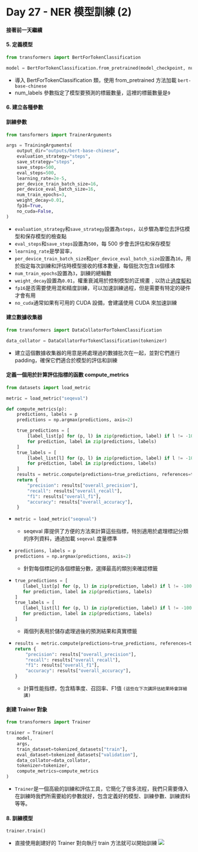 # Day 27 - NER 模型訓練 (2)

#### 接著前一天繼續

#### 5. 定義模型
```python
from transformers import BertForTokenClassification

model = BertForTokenClassification.from_pretrained(model_checkpoint, num_labels=len(label_list))
```
- 導入 BertForTokenClassification 類，使用 from_pretrained 方法加載 `bert-base-chinese`
- num_labels 參數指定了模型要預測的標籤數量，這裡的標籤數量是`9`

#### 6. 建立各種參數
#### 訓練參數
```python
from tansformers import TrainerArguments

args = TrainingArguments(
    output_dir="outputs/bert-base-chinese",
    evaluation_strategy="steps",
    save_strategy="steps",
    save_steps=500,
    eval_steps=500,
    learning_rate=2e-5,
    per_device_train_batch_size=16,
    per_device_eval_batch_size=16,
    num_train_epochs=3,
    weight_decay=0.01,
    fp16=True,
    no_cuda=False,
)
```
- `evaluation_strategy`和`save_strategy`設置為`steps`，以步驟為單位去評估模型和保存模型的檢查點
- `eval_steps`和`save_steps`設置為`500`，每 500 步會去評估和保存模型
- `learning_rate`是學習率，
- `per_device_train_batch_size`和`per_device_eval_batch_size`設置為`16`，用於指定每次訓練和評估時模型接收的樣本數量，每個批次包含`16`個樣本
- `num_train_epochs`設置為`3`，訓練的總輪數
- `weight_decay`設置為`0.01`，權重衰減用於控制模型的正規畫﹐以防止[過度擬和](https://www.wpgdadatong.com/blog/detail/41617)
- `fp16`是否需要使用混和精度訓練，可以加速訓練過程，但是需要有特定的硬件才會有用
- `no_cuda`通常如果有可用的 CUDA 設備，會建議使用 CUDA 來加速訓練

#### 建立數據收集器
```python
from transformers import DataCollatorForTokenClassification

data_collator = DataCollatorForTokenClassification(tokenizer)
```
- 建立這個數據收集器的用意是將處理過的數據批次在一起，並對它們進行 padding，確保它們適合於模型的評估和訓練

#### 定義一個用於計算評估指標的函數 compute_metrics
```python
from datasets import load_metric

metric = load_metric("seqeval")

def compute_metrics(p):
    predictions, labels = p
    predictions = np.argmax(predictions, axis=2)

    true_predictions = [
        [label_list[p] for (p, l) in zip(prediction, label) if l != -100]
        for prediction, label in zip(predictions, labels)
    ]
    true_labels = [
        [label_list[l] for (p, l) in zip(prediction, label) if l != -100]
        for prediction, label in zip(predictions, labels)
    ]
    results = metric.compute(predictions=true_predictions, references=true_labels)
    return {
        "precision": results["overall_precision"],
        "recall": results["overall_recall"],
        "f1": results["overall_f1"],
        "accuracy": results["overall_accuracy"],
    }
```
- ```python
  metric = load_metric("seqeval")
  ```
  - seqeval 庫提供了方便的方法來計算這些指標，特別適用於處理標記分類的序列資料，通過加載 `seqeval` 度量標準
- ```python
  predictions, labels = p
  predictions = np.argmax(predictions, axis=2)
  ```
  - 針對每個標記的各個標籤分數，選擇最高的類別來確認標籤
- ```python
  true_predictions = [
     [label_list[p] for (p, l) in zip(prediction, label) if l != -100]
     for prediction, label in zip(predictions, labels)
  ]
  true_labels = [
     [label_list[l] for (p, l) in zip(prediction, label) if l != -100]
     for prediction, label in zip(predictions, labels)
  ]
  ```
  - 兩個列表用於儲存處理過後的預測結果和真實標籤
- ```python
  results = metric.compute(predictions=true_predictions, references=true_labels)
  return {
      "precision": results["overall_precision"],
      "recall": results["overall_recall"],
      "f1": results["overall_f1"],
      "accuracy": results["overall_accuracy"],
  }
  ```
  - 計算性能指標，包含精準度、召回率、F1值 `(這些在下次講評估結果時會詳細講)`
#### 創建 Trainer 對象

```python
from transformers import Trainer

trainer = Trainer(
    model,
    args,
    train_dataset=tokenized_datasets["train"],
    eval_dataset=tokenized_datasets["validation"],
    data_collator=data_collator,
    tokenizer=tokenizer,
    compute_metrics=compute_metrics
)
```
- `Trainer`是一個高級的訓練和評估工具，它簡化了很多流程，我們只需要傳入在訓練時我們所需要給的參數就好，包含定義好的模型、訓練參數、訓練資料等等。

#### 8. 訓練模型


```python
trainer.train()
```
- 直接使用創建好的 Trainer 對向執行 train 方法就可以開始訓練
 ![](C:\Users\User\Pictures\ner_.png)

